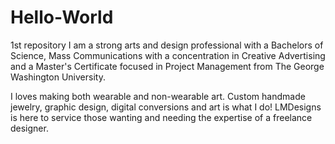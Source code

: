 # Hello-World
1st repository
I am a strong arts and design professional with a Bachelors of Science, Mass Communications with a concentration in Creative Advertising and a Master's Certificate focused in Project Management from The George Washington University.

I loves making both wearable and non-wearable art. Custom handmade jewelry, graphic design, digital conversions and art is what I do! LMDesigns is here to service those wanting and needing the expertise of a freelance designer.
